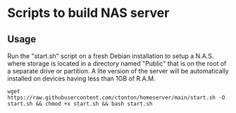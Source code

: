 # Scripts to build NAS server

## Usage

Run the "start.sh" script on a fresh Debian installation to setup a N.A.S. where storage is located in a directory named "Public" that is on the root of a separate drive or partition. A lite version of the server will be automatically installed on devices having less than 1GB of R.A.M.

```shell
wget https://raw.githubusercontent.com/ctonton/homeserver/main/start.sh -O start.sh && chmod +x start.sh && bash start.sh
```
